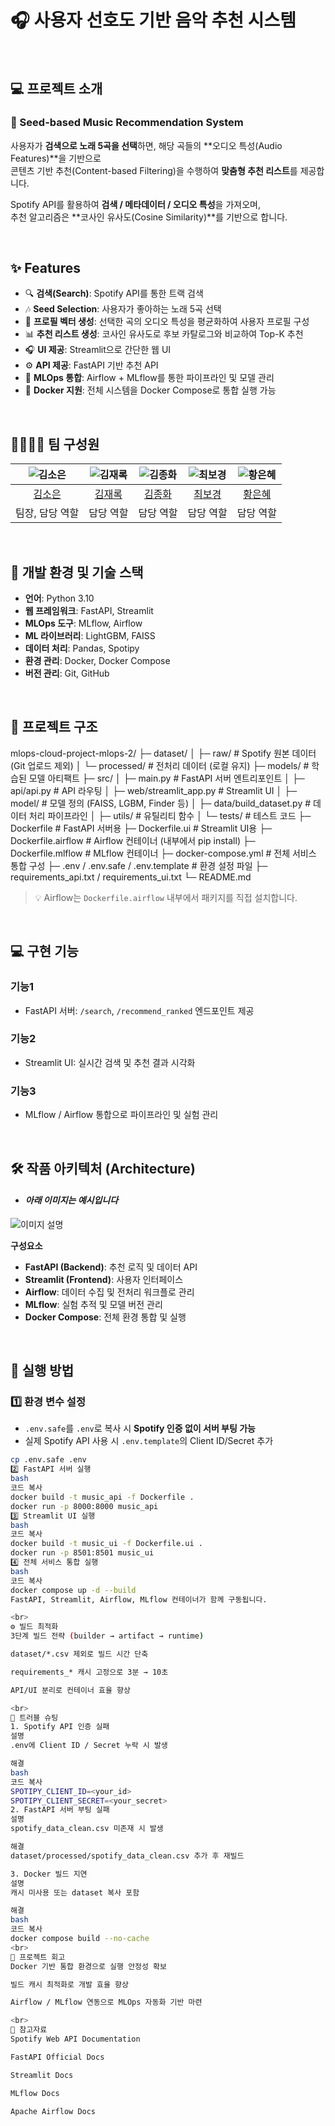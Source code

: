 # 🎧 사용자 선호도 기반 음악 추천 시스템

<br>

## 💻 프로젝트 소개
### 🎵 Seed-based Music Recommendation System

사용자가 **검색으로 노래 5곡을 선택**하면, 해당 곡들의 **오디오 특성(Audio Features)**을 기반으로  
콘텐츠 기반 추천(Content-based Filtering)을 수행하여 **맞춤형 추천 리스트**를 제공합니다.  

Spotify API를 활용하여 **검색 / 메타데이터 / 오디오 특성**을 가져오며,  
추천 알고리즘은 **코사인 유사도(Cosine Similarity)**를 기반으로 합니다.  

<br>

## ✨ Features
- 🔍 **검색(Search)**: Spotify API를 통한 트랙 검색  
- 🎶 **Seed Selection**: 사용자가 좋아하는 노래 5곡 선택  
- 🧩 **프로필 벡터 생성**: 선택한 곡의 오디오 특성을 평균화하여 사용자 프로필 구성  
- 📊 **추천 리스트 생성**: 코사인 유사도로 후보 카탈로그와 비교하여 Top-K 추천  
- 🎧 **UI 제공**: Streamlit으로 간단한 웹 UI  
- ⚙️ **API 제공**: FastAPI 기반 추천 API  
- 🧠 **MLOps 통합**: Airflow + MLflow를 통한 파이프라인 및 모델 관리  
- 🐳 **Docker 지원**: 전체 시스템을 Docker Compose로 통합 실행 가능  

<br>

## 👨‍👩‍👦‍👦 팀 구성원

| ![김소은](https://avatars.githubusercontent.com/u/156163982?v=4) | ![김재록](https://avatars.githubusercontent.com/u/156163982?v=4) | ![김종화](https://avatars.githubusercontent.com/u/156163982?v=4) | ![최보경](https://avatars.githubusercontent.com/u/156163982?v=4) | ![황은혜](https://avatars.githubusercontent.com/u/156163982?v=4) |
| :--------------------------------------------------------------: | :--------------------------------------------------------------: | :--------------------------------------------------------------: | :--------------------------------------------------------------: | :--------------------------------------------------------------: |
| [김소은](https://github.com/oriori88) | [김재록](https://github.com/UpstageAILab) | [김종화](https://github.com/UpstageAILab) | [최보경](https://github.com/UpstageAILab) | [황은혜](https://github.com/UpstageAILab) |
| 팀장, 담당 역할 | 담당 역할 | 담당 역할 | 담당 역할 | 담당 역할 |

<br>

## 🔨 개발 환경 및 기술 스택
- **언어**: Python 3.10  
- **웹 프레임워크**: FastAPI, Streamlit  
- **MLOps 도구**: MLflow, Airflow  
- **ML 라이브러리**: LightGBM, FAISS  
- **데이터 처리**: Pandas, Spotipy  
- **환경 관리**: Docker, Docker Compose  
- **버전 관리**: Git, GitHub  

<br>

## 📁 프로젝트 구조
mlops-cloud-project-mlops-2/
├─ dataset/
│ ├─ raw/ # Spotify 원본 데이터 (Git 업로드 제외)
│ └─ processed/ # 전처리 데이터 (로컬 유지)
├─ models/ # 학습된 모델 아티팩트
├─ src/
│ ├─ main.py # FastAPI 서버 엔트리포인트
│ ├─ api/api.py # API 라우팅
│ ├─ web/streamlit_app.py # Streamlit UI
│ ├─ model/ # 모델 정의 (FAISS, LGBM, Finder 등)
│ ├─ data/build_dataset.py # 데이터 처리 파이프라인
│ ├─ utils/ # 유틸리티 함수
│ └─ tests/ # 테스트 코드
├─ Dockerfile # FastAPI 서버용
├─ Dockerfile.ui # Streamlit UI용
├─ Dockerfile.airflow # Airflow 컨테이너 (내부에서 pip install)
├─ Dockerfile.mlflow # MLflow 컨테이너
├─ docker-compose.yml # 전체 서비스 통합 구성
├─ .env / .env.safe / .env.template # 환경 설정 파일
├─ requirements_api.txt / requirements_ui.txt
└─ README.md

> 💡 Airflow는 `Dockerfile.airflow` 내부에서 패키지를 직접 설치합니다.

<br>

## 💻 구현 기능
### 기능1
- FastAPI 서버: `/search`, `/recommend_ranked` 엔드포인트 제공  
### 기능2
- Streamlit UI: 실시간 검색 및 추천 결과 시각화  
### 기능3
- MLflow / Airflow 통합으로 파이프라인 및 실험 관리  

<br>

## 🛠️ 작품 아키텍처 (Architecture)
- #### _아래 이미지는 예시입니다_

![이미지 설명](https://miro.medium.com/v2/resize:fit:4800/format:webp/1*ub_u88a4MB5Uj-9Eb60VNA.jpeg)

**구성요소**
- **FastAPI (Backend)**: 추천 로직 및 데이터 API  
- **Streamlit (Frontend)**: 사용자 인터페이스  
- **Airflow**: 데이터 수집 및 전처리 워크플로 관리  
- **MLflow**: 실험 추적 및 모델 버전 관리  
- **Docker Compose**: 전체 환경 통합 및 실행  

<br>

## 🚀 실행 방법

### 1️⃣ 환경 변수 설정  
- `.env.safe`를 `.env`로 복사 시 **Spotify 인증 없이 서버 부팅 가능**  
- 실제 Spotify API 사용 시 `.env.template`의 Client ID/Secret 추가  

```bash
cp .env.safe .env
2️⃣ FastAPI 서버 실행
bash
코드 복사
docker build -t music_api -f Dockerfile .
docker run -p 8000:8000 music_api
3️⃣ Streamlit UI 실행
bash
코드 복사
docker build -t music_ui -f Dockerfile.ui .
docker run -p 8501:8501 music_ui
4️⃣ 전체 서비스 통합 실행
bash
코드 복사
docker compose up -d --build
FastAPI, Streamlit, Airflow, MLflow 컨테이너가 함께 구동됩니다.

<br>
⚙️ 빌드 최적화
3단계 빌드 전략 (builder → artifact → runtime)

dataset/*.csv 제외로 빌드 시간 단축

requirements_* 캐시 고정으로 3분 → 10초

API/UI 분리로 컨테이너 효율 향상

<br>
🚨 트러블 슈팅
1. Spotify API 인증 실패
설명
.env에 Client ID / Secret 누락 시 발생

해결
bash
코드 복사
SPOTIPY_CLIENT_ID=<your_id>
SPOTIPY_CLIENT_SECRET=<your_secret>
2. FastAPI 서버 부팅 실패
설명
spotify_data_clean.csv 미존재 시 발생

해결
dataset/processed/spotify_data_clean.csv 추가 후 재빌드

3. Docker 빌드 지연
설명
캐시 미사용 또는 dataset 복사 포함

해결
bash
코드 복사
docker compose build --no-cache
<br>
📌 프로젝트 회고
Docker 기반 통합 환경으로 실행 안정성 확보

빌드 캐시 최적화로 개발 효율 향상

Airflow / MLflow 연동으로 MLOps 자동화 기반 마련

<br>
📰 참고자료
Spotify Web API Documentation

FastAPI Official Docs

Streamlit Docs

MLflow Docs

Apache Airflow Docs
